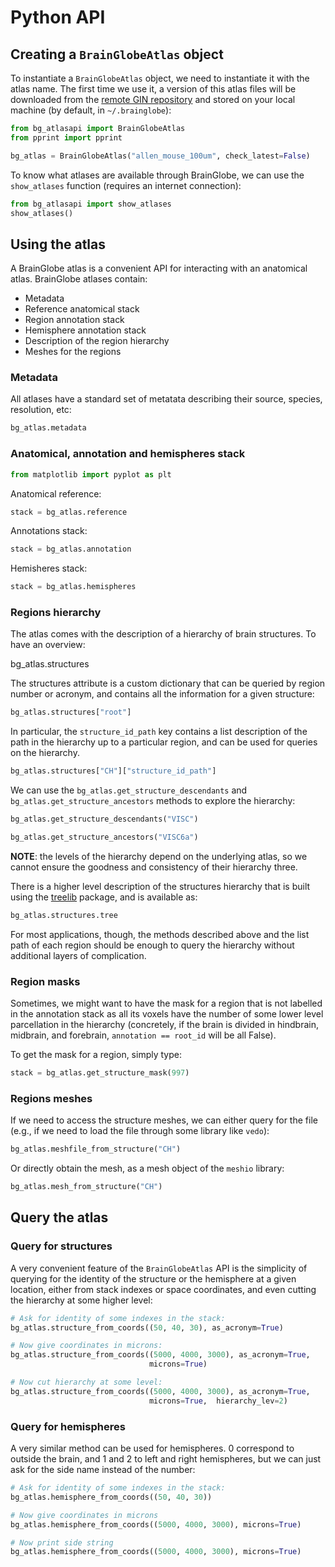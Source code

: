 # Python API

## Creating a `BrainGlobeAtlas` object

To instantiate a `BrainGlobeAtlas` object, we need to instantiate it with the atlas name. The first time we use it, a 
version of this atlas files will be downloaded from the [remote GIN repository](http://gin.g-node.org/brainglobe/atlases) 
and stored on your local machine (by default, in `~/.brainglobe`):

```python
from bg_atlasapi import BrainGlobeAtlas
from pprint import pprint

bg_atlas = BrainGlobeAtlas("allen_mouse_100um", check_latest=False)
```

To know what atlases are available through BrainGlobe, we can use the `show_atlases` function
(requires an internet connection):

```python
from bg_atlasapi import show_atlases
show_atlases()
```

## Using the atlas

A BrainGlobe atlas is a convenient API for interacting with an anatomical atlas. BrainGlobe atlases contain:

* Metadata
* Reference anatomical stack
* Region annotation stack
* Hemisphere annotation stack
* Description of the region hierarchy
* Meshes for the regions

### Metadata

All atlases have a standard set of metatata describing their source, species, resolution, etc:

```python
bg_atlas.metadata
```

### Anatomical, annotation and hemispheres stack

```python
from matplotlib import pyplot as plt
```

Anatomical reference:

```python
stack = bg_atlas.reference
```

Annotations stack:

```python
stack = bg_atlas.annotation
```

Hemisheres stack:

```python
stack = bg_atlas.hemispheres
```

### Regions hierarchy

The atlas comes with the description of a hierarchy of brain structures. To have an overview:

bg\_atlas.structures

The structures attribute is a custom dictionary that can be queried by region number or acronym, and contains all the information for a given structure:

```python
bg_atlas.structures["root"]
```

In particular, the `structure_id_path` key contains a list description of the path in the hierarchy up to a particular region, and can be used for queries on the hierarchy.

```python
bg_atlas.structures["CH"]["structure_id_path"]
```

We can use the `bg_atlas.get_structure_descendants` and `bg_atlas.get_structure_ancestors` methods to explore the hierarchy:

```python
bg_atlas.get_structure_descendants("VISC")
```

```python
bg_atlas.get_structure_ancestors("VISC6a")
```

**NOTE**: the levels of the hierarchy depend on the underlying atlas, so we cannot ensure the goodness and consistency of their hierarchy three.

There is a higher level description of the structures hierarchy that is built using the 
[treelib](https://treelib.readthedocs.io/en/latest/) package, and is available as:

```python
bg_atlas.structures.tree
```

For most applications, though, the methods described above and the list path of each region should be enough to query 
the hierarchy without additional layers of complication.

### Region masks

Sometimes, we might want to have the mask for a region that is not labelled in the annotation stack as all its voxels 
have the number of some lower level parcellation in the hierarchy (concretely, if the brain is divided in hindbrain, 
midbrain, and forebrain, `annotation == root_id` will be all False).

To get the mask for a region, simply type:

```python
stack = bg_atlas.get_structure_mask(997)
```

### Regions meshes

If we need to access the structure meshes, we can either query for the file (e.g., if we need to load the file 
through some library like `vedo`):

```python
bg_atlas.meshfile_from_structure("CH")
```

Or directly obtain the mesh, as a mesh object of the `meshio` library:

```python
bg_atlas.mesh_from_structure("CH")
```

## Query the atlas

### Query for structures

A very convenient feature of the `BrainGlobeAtlas` API is the simplicity of querying for the identity of the 
structure or the hemisphere at a given location, either from stack indexes or space coordinates, and even cutting 
the hierarchy at some higher level:

```python
# Ask for identity of some indexes in the stack:
bg_atlas.structure_from_coords((50, 40, 30), as_acronym=True)

# Now give coordinates in microns:
bg_atlas.structure_from_coords((5000, 4000, 3000), as_acronym=True, 
                               microns=True)

# Now cut hierarchy at some level:
bg_atlas.structure_from_coords((5000, 4000, 3000), as_acronym=True,
                               microns=True,  hierarchy_lev=2)
```

### Query for hemispheres

A very similar method can be used for hemispheres. 0 correspond to outside the brain, and 1 and 2 to left and right 
hemispheres, but we can just ask for the side name instead of the number:

```python
# Ask for identity of some indexes in the stack:
bg_atlas.hemisphere_from_coords((50, 40, 30))

# Now give coordinates in microns
bg_atlas.hemisphere_from_coords((5000, 4000, 3000), microns=True)

# Now print side string
bg_atlas.hemisphere_from_coords((5000, 4000, 3000), microns=True)
```

